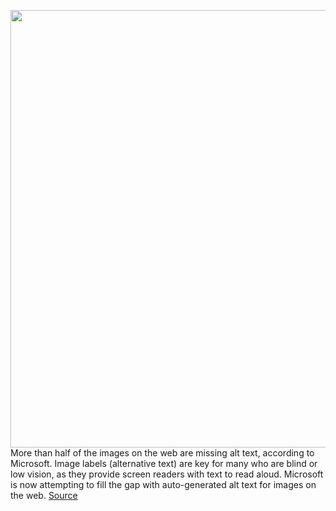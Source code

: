 <img src='https://cdn.vox-cdn.com/thumbor/Pagm68lcHjCMpGlk8lizmb4VATw=/0x0:1594x647/1200x0/filters:focal(0x0:1594x647):no_upscale()/cdn.vox-cdn.com/uploads/chorus_asset/file/23326492/oUdX90O.png' width='700px' /><br/>
More than half of the images on the web are missing alt text, according to Microsoft. Image labels (alternative text) are key for many who are blind or low vision, as they provide screen readers with text to read aloud. Microsoft is now attempting to fill the gap with auto-generated alt text for images on the web.
<a href='https://www.theverge.com/2022/3/18/22984474/microsoft-edge-automatic-image-labels-accessibility-feature'> Source <a/>